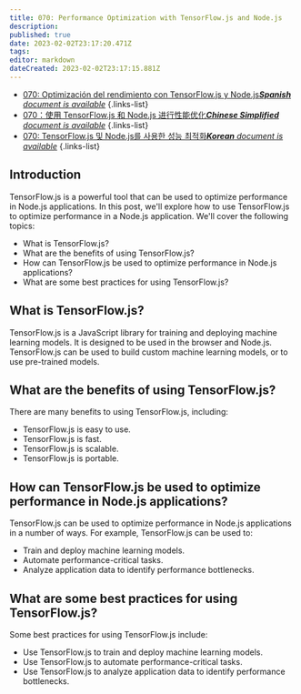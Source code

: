 ```yaml
---
title: 070: Performance Optimization with TensorFlow.js and Node.js
description: 
published: true
date: 2023-02-02T23:17:20.471Z
tags: 
editor: markdown
dateCreated: 2023-02-02T23:17:15.881Z
---
```


- [070: Optimización del rendimiento con TensorFlow.js y Node.js***Spanish** document is available*](/es/Knowledge-base/TensorFlow-js/Learning/070-performance-optimization-with-tensorflow-js-and-node-js)
{.links-list}
- [070：使用 TensorFlow.js 和 Node.js 进行性能优化***Chinese Simplified** document is available*](/zh/Knowledge-base/TensorFlow-js/Learning/070-performance-optimization-with-tensorflow-js-and-node-js)
{.links-list}
- [070: TensorFlow.js 및 Node.js를 사용한 성능 최적화***Korean** document is available*](/ko/Knowledge-base/TensorFlow-js/Learning/070-performance-optimization-with-tensorflow-js-and-node-js)
{.links-list}


## Introduction

TensorFlow.js is a powerful tool that can be used to optimize performance in Node.js applications. In this post, we'll explore how to use TensorFlow.js to optimize performance in a Node.js application. We'll cover the following topics:

- What is TensorFlow.js?
- What are the benefits of using TensorFlow.js?
- How can TensorFlow.js be used to optimize performance in Node.js applications?
- What are some best practices for using TensorFlow.js?

## What is TensorFlow.js?

TensorFlow.js is a JavaScript library for training and deploying machine learning models. It is designed to be used in the browser and Node.js. TensorFlow.js can be used to build custom machine learning models, or to use pre-trained models.

## What are the benefits of using TensorFlow.js?

There are many benefits to using TensorFlow.js, including:

- TensorFlow.js is easy to use.
- TensorFlow.js is fast.
- TensorFlow.js is scalable.
- TensorFlow.js is portable.

## How can TensorFlow.js be used to optimize performance in Node.js applications?

TensorFlow.js can be used to optimize performance in Node.js applications in a number of ways. For example, TensorFlow.js can be used to:

- Train and deploy machine learning models.
- Automate performance-critical tasks.
- Analyze application data to identify performance bottlenecks.

## What are some best practices for using TensorFlow.js?

Some best practices for using TensorFlow.js include:

- Use TensorFlow.js to train and deploy machine learning models.
- Use TensorFlow.js to automate performance-critical tasks.
- Use TensorFlow.js to analyze application data to identify performance bottlenecks.